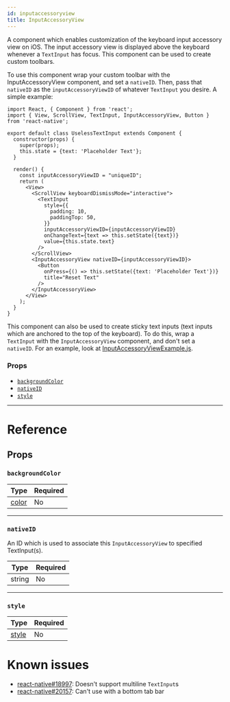 ```yaml
---
id: inputaccessoryview
title: InputAccessoryView
---
```


A component which enables customization of the keyboard input accessory view on iOS. The input accessory view is displayed above the keyboard whenever a `TextInput` has focus. This component can be used to create custom toolbars.

To use this component wrap your custom toolbar with the InputAccessoryView component, and set a `nativeID`. Then, pass that `nativeID` as the `inputAccessoryViewID` of whatever `TextInput` you desire. A simple example:

```ReactNativeWebPlayer
import React, { Component } from 'react';
import { View, ScrollView, TextInput, InputAccessoryView, Button } from 'react-native';

export default class UselessTextInput extends Component {
  constructor(props) {
    super(props);
    this.state = {text: 'Placeholder Text'};
  }

  render() {
    const inputAccessoryViewID = "uniqueID";
    return (
      <View>
        <ScrollView keyboardDismissMode="interactive">
          <TextInput
            style={{
              padding: 10,
              paddingTop: 50,
            }}
            inputAccessoryViewID={inputAccessoryViewID}
            onChangeText={text => this.setState({text})}
            value={this.state.text}
          />
        </ScrollView>
        <InputAccessoryView nativeID={inputAccessoryViewID}>
          <Button
            onPress={() => this.setState({text: 'Placeholder Text'})}
            title="Reset Text"
          />
        </InputAccessoryView>
      </View>
    );
  }
}
```

This component can also be used to create sticky text inputs (text inputs which are anchored to the top of the keyboard). To do this, wrap a `TextInput` with the `InputAccessoryView` component, and don't set a `nativeID`. For an example, look at [InputAccessoryViewExample.js](https://github.com/facebook/react-native/blob/master/RNTester/js/InputAccessoryViewExample.js).

### Props

- [`backgroundColor`](inputaccessoryview.md#backgroundcolor)
- [`nativeID`](inputaccessoryview.md#nativeid)
- [`style`](inputaccessoryview.md#style)

---

# Reference

## Props

### `backgroundColor`

| Type               | Required |
| ------------------ | -------- |
| [color](colors.md) | No       |

---

### `nativeID`

An ID which is used to associate this `InputAccessoryView` to specified TextInput(s).

| Type   | Required |
| ------ | -------- |
| string | No       |

---

### `style`

| Type                         | Required |
| ---------------------------- | -------- |
| [style](view-style-props.md) | No       |

# Known issues

- [react-native#18997](https://github.com/facebook/react-native/issues/18997): Doesn't support multiline `TextInput`s
- [react-native#20157](https://github.com/facebook/react-native/issues/20157): Can't use with a bottom tab bar
